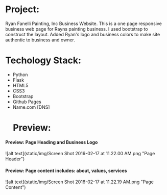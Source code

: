 <h1>Project:</h1>
<p>Ryan Fanelli Painting, Inc Business Website.
This is a one page responsive business web page for Rayns painting business. I used bootstrap to construct the layout. Added Ryan's logo and business colors to make site authentic to business and owner.<p>

<h1>Techology Stack:</h1>
<ul>
<li>Python</li>
<li>Flask</li>
<li>HTML5</li>
<li>CSS3</li>
<li>Bootstrap</li>
<li>Github Pages</li>
<li>Name.com [DNS]</li>
<h1>Preview:</h1>
</ul>

<h4>Preview: Page Heading and Business Logo</h4>
![alt text](static/img/Screen Shot 2016-02-17 at 11.22.00 AM.png "Page Header")

<h4>Preview: Page content includes: about, values, services</h4>
![alt text](static/img/Screen Shot 2016-02-17 at 11.22.19 AM.png "Page Content")


